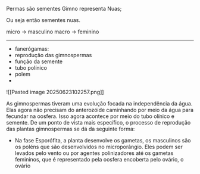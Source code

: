 
Permas são sementes Gimno representa Nuas;

Ou seja então sementes nuas.


micro -> masculino
macro -> feminino

---

- fanerógamas:
- reprodução das gimnospermas 
- função da semente
- tubo polínico
- polem 
- 

![[Pasted image 20250623102257.png]]

As gimnospermas tiveram uma evolução focada na independência da água. Elas agora não precisam do anterozóide caminhando por meio da água para fecundar na oosfera. Isso agora acontece por meio do tubo olínico e semente. De um ponto de vista mais específico, o processo de reprodução das plantas gimnospermas se dá da seguinte forma:

- Na fase Esporófita, a planta desenvolve os gametas, os masculinos são os poléns que são desenvolvidos no microporângio. Eles podem ser levados pelo vento ou por agentes polinizadores até os gametas femininos, que é representado pela oosfera encoberta pelo ovário, o ovário 